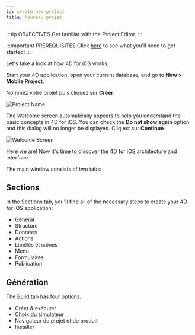 ```yaml
---
id: create-new-project
title: Nouveau projet
---
```


:::tip OBJECTIVES Get familiar with the Project Editor. :::

:::important PREREQUISITES Click [here](prerequisites.html) to see what you'll need to get started! :::

Let's take a look at how 4D for iOS works.

Start your 4D application, open your current database, and go to **New > Mobile Project**.

Nommez votre projet puis cliquez sur **Créer**.

![Project Name](assets/en/project-editor/Project-creation-4D-for-iOS.png)

The Welcome screen automatically appears to help you understand the basic concepts in 4D for iOS. You can check the **Do not show again** option and this dialog will no longer be displayed. Cliquez sur **Continue**.

![Welcome Screen](assets/en/project-editor/Welcome-Screen-4D-for-iOS.png)

Here we are! Now it's time to discover the 4D for iOS architecture and interface.

The main window consists of two tabs:

## Sections

In the Sections tab, you'll find all of the necessary steps to create your 4D for iOS application:

* Général
* Structure
* Données
* Actions
* Libellés et icônes
* Menu
* Formulaires
* Publication

## Génération

The Build tab has four options:

* Créer & exécuter 
* Choix du simulateur
* Navigateur de projet et de produit
* Installer